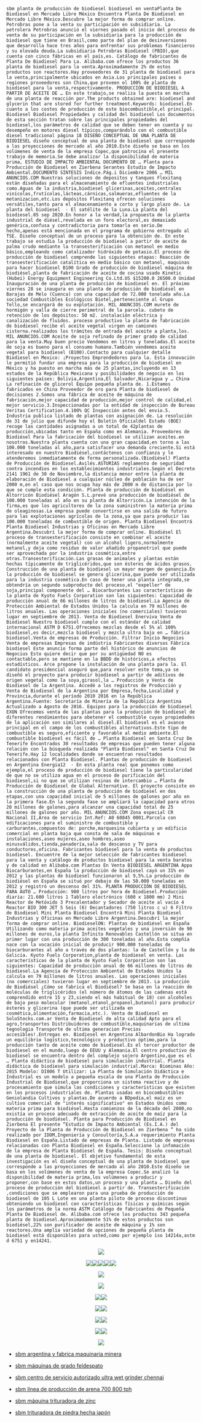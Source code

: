 
```
sbm planta de producción de biodiesel biodiesel en ventaPlanta De Biodiesel en Mercado Libre México Encuentra Planta De Biodiesel en Mercado Libre México.Descubre la mejor forma de comprar online. Petrobras pone a la venta su participación en subsidiaria. La petrolera Petrobras anunció el viernes pasado el inicio del proceso de venta de su participación en la subsidiaria para la producción de biodiesel que tiene en Brasil,como parte del plan de desinversiones que desarrolla hace tres años para enfrentar sus problemas financieros y su elevada deuda.La subsidiaria Petrobras Biodiesel (PBIO),que cuenta con cinco fábricas en el país,es. Catálogo de fabricantes de Planta De Biodiesel Para La. Alibaba.com ofrece los productos 36 planta de biodiesel para la venta.Aproximadamente 2% de estos productos son reactores.Hay proveedores de 31 planta de biodiesel para la venta,principalmente ubicados en Asia.Los principales países o regiones proveedores son China,que proveen el 100% de planta de biodiesel para la venta,respectivamente. PRODUCCIÓN DE BIODIÉSEL A PARTIR DE ACEITE DE … En este trabajo,se realiza la puesta en marcha de una planta de reacción por.The products obtained are: biodiesel and glycerin that are stored for further treatment.Keywords: biodiesel.En cuanto a los costes de producción de este biocombustible,el principal. Biodiesel Biodiesel Propiedades y calidad del biodiesel Los documentos de esta sección tratan sobre las principales propiedades del biodiesel,los parámetros de calidad que se deben tener en cuenta y su desempeño en motores diesel típicos,comparándolo con el combustible diesel tradicional página 18 DISEÑO CONCEPTUAL DE UNA PLANTA DE BIODIESEL diseño conceptual de una planta de biodiesel que corresponde a las proyecciones de mercado al año 2010.Este diseño se basa en los volúmenes de venta de la empresa Copec,que patrocina el presente trabajo de memoria.Se debe analizar la disponibilidad de materia prima, ESTUDIO DE IMPACTO AMBIENTAL DOCUMENTO DE … Planta para Producción de Biodiesel en Zierbena Serantes Estudio de Impacto Ambiental.DOCUMENTO SÍNTESIS Indice.Pág.i Diciembre 2006 … MIL ANUNCIOS.COM Nuestras soluciones de depositos y tanques Flexitanq están diseñadas para el almacenamiento de efluentes industriales como.Aguas de la industria,biodiesel glicerinas,aceites,centrales vinícolas,frutícolas,lácteas,cárnicas,salmueras,efluentes de la metanizacion,etc.Los depósitos Flexitanq ofrecen soluciones versátiles,tanto para el almacenamiento a corto y largo plazo de. La planta del biodiesel  · El satélite de la Luna.La planta del biodiesel.05 sep 2020.En honor a la verdad,la propuesta de la planta industrial de diésel,revelada en un foro electoral,es demasiado genérica,confusa y contradictoria para tomarla en serio.De hecho,apenas está mencionada en el programa de gobierno entregado al TSE. Diseño conceptual de un proceso para la obtención de. En este trabajo se estudia la producción de biodiesel a partir de aceite de palma crudo mediante la transesterificación con metanol en medio básico,empleando como catalizador hidróxido de potasio.El proceso de producción de biodiesel comprende las siguientes etapas: Reacción de transesterificación catalítica en medio básico con metanol, maquinas para hacer biodiesel B100 Grado de producción de biodiesel máquina de biodiésel,planta de fabricación de aceite de cocina usado Kinetic (Hubei) Energy Equipment Engineering Co.Ltd.US $15200.0 26500.0 Unidad Inauguración de una planta de producción de biodiesel en. El próximo viernes 28 se inaugura en una planta de producción de biodiésel en Barajas de Melo (Cuenca) con una capacidad de 72.000 tonelada año.La sociedad Combustibles Ecológicos Biotel,perteneciente al Grupo Tello,se encargará de su explotación. MIL ANUNCIOS.COM murete de hormigón y valla de cierre perimetral de la parcela. cubeto de retención de los depósitos: 50 m2. instalación eléctrica y canalización de fluidos. proceso productivo la planta de fabricación de biodiesel recibe el aceite vegetal virgen en camiones cisterna.realizados los trámites de entrada del aceite a planta,los. MIL ANUNCIOS.COM Aceite de soja refinado de primer grado de calidad para la venta.Muy buen precio Vendemos en litros y toneladas.El aceite de soja es bueno para el consumo humano.También vendemos aceite vegetal para biodiesel (B100).Contacto para cualquier detalle Biodiesel en Mexico: ¡Proyectos Emprendedores para la. Esta innovación le permitió fundar una empresa para la producción de biodiesel en México y ha puesto en marcha más de 25 plantas,incluyendo en 13 estados de la República Mexicana y posibilidades de negocio en los siguientes países: Bolivia,Argentina,El Salvador,Nicaragua y … China La refinación de glicerol Equipo pequeña planta de. 1.Estamos fabricados en China Proveedor de oro para Planta de biodiesel de decisiones 2.Somos una fábrica de aceite de máquina de fabricación,mejor capacidad de producción,mejor control de calidad,el mejor servicio.3.Inspeccionadas por la entidad de inspección de Bureau Veritas Certification.4.100% QC Inspección antes del envio.5. Industria publica listado de plantas con asignación de. La resolución de 31 de julio que difunde hoy el Boletín Oficialdel Estado (BOE) recoge las cantidades asignadas a un total de 42plantas de producción,ubicadas tanto en España como en Alemania. Proveedores de Biodiésel Para la fabricación del biodiesel se utilizan aceites.en nosotros.Nuestra planta cuenta con una gran capacidad,en torno a las 100.000 toneladas al año,para satisfacer una demanda creciente.Si está interesado en nuestro Biodiésel,contáctenos con confianza y le atenderemos inmediatamente de forma personalizada.(Biodiésel) Planta de Producción de Biodiesel.Avilés.ASTURIAS reglamento de seguridad contra incendios en los establecimientos industriales.Según el Decreto 2141 1961 de 30 de Noviembre,la distancia menor entre la planta de elaboración de Biodiesel a cualquier núcleo de población ha de ser 2000 m,en el caso que nos ocupa hay más de 2000 m de distancia por lo que se cumple esta condición. Planta de producción de biodiésel en Altorricón Biodiésel Aragón S.L.prevé una producción de biodiésel de 100.000 toneladas al año en su planta de Altorricón.La intención de la firma,es que los agricultores de la zona suministren la materia prima de oleaginosas.La empresa puede convertirse en una salida de futuro para las explotaciones agrícolas de la zona,ya que para producir las 100.000 toneladas de combustible de origen. Planta Biodiesel Encontrá Planta Biodiesel Industrias y Oficinas en Mercado Libre Argentina.Descubrí la mejor forma de comprar online. Biodiésel El proceso de transesterificación consiste en combinar el aceite (normalmente aceite vegetal) con un alcohol ligero,normalmente metanol,y deja como residuo de valor añadido propanotriol que puede ser aprovechada por la industria cosmética,entre otras.Transesterificación.Las grasas de animales y plantas están hechas típicamente de triglicéridos,que son ésteres de ácidos grasos. Construcción de una planta de biodiesel un mayor margen de ganancia.En la producción de biodiesel se genera glicerina,que puede ser utilizada para la industria cosmética.En caso de tener una planta integrada,se obtendría un segundo subproducto del proceso,el "expeller" de soja,principal componente del … Biocarburantes Las características de la planta de Kyoto Fuels Corporation son las siguientes: Capacidad de producción anual de 66 millones de litros de biodiesel.La Agencia de Protección Ambiental de Estados Unidos la calcula en 79 millones de litros anuales. Las operaciones iniciales (no comerciales) tuvieron lugar en septiembre de 2013. Venta de Biodiesel Enerviva Venta de Biodiesel Nuestro biodiesel cumple con el estándar de calidad internacional ASTM D 6751.Ofrecemos mezclas desde el 5% al 100% biodiesel,es decir,mezcla biodiesel y mezcla ultra baja en … fábrica biodiesel.Venta de empresas de Producción. Filtrar Inicio Negocios Venta de empresas Empresas de indústria Fabricantes diversos Fábrica biodiesel Este anuncio forma parte del histórico de anuncios de Negocius Esto quiere decir que por su antigüedad NO es contactable,pero se mantiene en la BBDD de históricos,a efectos estadísticos. Arce propone la instalación de una planta para la. El candidato presidencial aseguró que,para resolver este tema,ya se diseñó el proyecto para producir biodiesel a partir de aditivos de origen vegetal como la soya,girasol,la … Producción y Venta de Biodiesel de la Argentina. Accedé a los registros de Producción y Venta de Biodiesel de la Argentina por Empresa,fecha,Localidad y Provincia,durante el período 2010 2016 en la República Argentina.Fuente: Secretaría de Minería de la República Argentina Actualizado a Agosto de 2016. Equipos para la producción de biodiesel EXON Ofrecemos venta de las plantas para la producción de biodiesel de diferentes rendimientos para obetener el combustible cuyas propiedades de la aplicación son similares al diesel.El biodiesel es el avance principal en el campo de los combustibles alternativos.Este tipo de combustible es seguro,eficiente y favorable al medio ambiente.El combustible biodiesel es fácil de … Planta Biodiesel en Santa Cruz De Tenerife Encontrados 30 resultados de empresas que pueden tener alguna relación con la búsqueda realizada "Planta Biodiesel" en Santa Cruz De Tenerife.Hay 12 localidades donde se encuentran resultados relacionados con Planta Biodiesel. Plantas de producción de biodiesel en Argentina Energia12  · En esta planta real que ponemos como ejemplo,el proceso de producción de biodiesel tiene la particularidad de que no se utiliza agua en el proceso de purificación del biodiesel,si no que se utilizan resinas de intercambio … Planta de Producción de Biodiesel de Global Alternative. El proyecto consiste en la construcción de una planta de producción de biodiesel en dos etapas,con una capacidad inicial de 5 millones de galones por año en la primera fase.En la segunda fase se ampliará la capacidad para otros 20 millones de galones,para alcanzar una capacidad total de 25 millones de galones por año. MIL ANUNCIOS.COM Zona especial CR Nacional II,Area de servicio Int.Ref: A0 60845 0001.Parcela con edificaciones para el suministro de combustible y carburantes,compuestos de: porche,marquesina cubierta y un edificio comercial en planta baja que consta de sala de máquinas e instalaciones,aseo mujeres,aseo hombres,aseo minusválidos,tienda,panadería,sala de descanso y TV para conductores,oficina. Fabricantes biodiesel para la venta de productos biodiesel. Encuentre de la mejor selección de fabricantes biodiesel para la venta y catálogo de productos biodiesel para la venta baratos y de calidad en Alibaba.com Plantas En Venta BIODIESEL ARGENTINA Appa Biocarburantes,en España la producción de biodiesel cayó un 31% en 2012 y las plantas de biodiesel funcionaron al 9,5%.La producción de biodiésel en España se situó por debajo de las 50.000 toneladas en 2012 y registró un descenso del 31%. PLANTA PRODUCCIÓN DE BIODIESEL PARA AUTO … Producción: 900 litros por hora de Biodiesel.Producción diaria: 21.600 litros 1 Tablero electrónico (600 x 1800 mm) 2 Mini Reactor de Metóxido 3 Precalentador y Secador de aceite al vacío 4 Reactor BIO 300 JET 5 Seis (6) Decantadores (750 litros c u) 6 Filtro de Biodiesel Mini Planta Biodiesel Encontrá Mini Planta Biodiesel Industrias y Oficinas en Mercado Libre Argentina.Descubrí la mejor forma de comprar online. BiodieselON: Plantas de biodiésel en España Utilizando como materia prima aceites vegetales y una inversión de 90 millones de euros,la planta Infinita Renovables Castellón se situa en primer lugar con una producción de 300 toneladas al año.Esta compñía nace con la vocación inicial de producir 900.000 toneladas de biocarburantes al año a través de dos plantas: la de Castellón y la de Galicia. Kyoto Fuels Corporation,planta de biodiesel en venta. Las características de la planta de Kyoto Fuels Corporation son las siguientes: Capacidad de producción anual de 66 millones de litros de biodiesel.La Agencia de Protección Ambiental de Estados Unidos la calcula en 79 millones de litros anuales. Las operaciones iniciales (no comerciales) tuvieron lugar en septiembre de 2013. La producción de Biodiésel ¿Cómo se fabrica el Biodiésel? Se basa en la reacción de moléculas de triglicéridos (el número de átomos de las cadenas está comprendido entre 15 y 23,siendo el más habitual de 18) con alcoholes de bajo peso molecular (metanol,etanol,propanol,butanol) para producir ésteres y glicerina (que puede ser utilizada en cosmética,alimentación,farmacia,etc.). Venta de Biodiesel en SoloStocks.com.ar Venta de Biodiesel de alta calidad Apto para el agro,transportes Distribuidores de combustible,maquinarias de ultima tegnologia Transporte de ultima generacion Precios accesibles!.Entregas en. Biodiesel en Argentina AlbardonBio Ha logrado un equilibrio logístico,tecnológico y productivo óptimo,para la producción tanto de aceite como de biodiesel.Es el tercer productor de biodiesel en el mundo,luego de EEUU y Alemania.El centro productivo de biodiesel se encuentra dentro del complejo sojero Argentino,que es el … Planta didáctica de biodiesel para simulación industrial. Planta didáctica de biodiesel para simulación industrial.Marca: Biominas Año: 2015 Modelo: DI006 T Utilizar: La Planta de Simulación Didáctica e Industrial es un modelo a pequeña escala de una Planta de Producción Industrial de Biodiesel,que proporciona un sistema reactivo y de procesamiento que simula las condiciones y características que existen en los procesos industriales de. Plantas usadas en biocombustibles Geniolandia Cultivos y plantas.De acuerdo a BDpedia,el maíz es un cultivo comercial de "interés significativo" en Estados Unidos como materia prima para biodiésel.Hasta comienzos de la década del 2000,no existía un proceso adecuado de extracción de aceite de maíz para la producción de biodiésel. Planta para Producción de Biodiesel en Zierbena El presente “Estudio de Impacto Ambiental (Es.I.A.) del Proyecto de la Planta de Producción de Biodiesel en Zierbena ” ha sido realizado por IDOM,Ingeniería y Consultoría,S.A.a requerimiento Planta Biodiesel en España.Listado de empresas de Planta. Listado de empresas relacionadas con Planta Biodiesel en España.Seleccione la infomación de la empresa de Planta Biodiesel de España. Tesis: Diseño conceptual de una planta de biodiesel. El objetivo fundamental de esta investigación es el diseño conceptual de una planta de biodiesel que corresponde a las proyecciones de mercado al año 2010.Este diseño se basa en los volúmenes de venta de la empresa Copec.Se analizó la disponibilidad de materia prima,los volúmenes a producir y proponer,con base en estos datos,un proceso y una planta … Diseño del proceso de producción del biodiesel a partir de. Transesterificación ,condiciones que se emplearon para una prueba de producción de biodiesel de 105 L Lote en una planta piloto de proceso discontinuo obteniendo un biodiesel con características físicas y químicas según los parámetros de la norma ASTM Catálogo de fabricantes de Pequeña Planta De Biodiesel de. Alibaba.com ofrece los productos 343 pequeña planta de biodiesel.Aproximadamente 51% de estos productos son biodiésel,22% son purificador de aceite de máquina y 1% son reactores.Una amplia variedad de opciones de pequeña planta de biodiesel está disponibles para usted,como por ejemplo iso 14214a,astm d 6751 y en14241. 
```

<div align="center">

<a href="https://es-crusher.shibang-china.com/github&k=sbm+planta+de+producci%C3%B3n+de+biodiesel+biodiesel+en+venta"><img src="https://static.shibang-china.com/es/crusher/logo.jpg"></a>

<a href="https://es-crusher.shibang-china.com/github&k=sbm+planta+de+producci%C3%B3n+de+biodiesel+biodiesel+en+venta"><img src="https://static.shibang-china.com/es/crusher/index.jpg"></a><a href="https://es-crusher.shibang-china.com/material.htmlgithub&k=sbm+planta+de+producci%C3%B3n+de+biodiesel+biodiesel+en+venta"><img src="https://static.shibang-china.com/es/crusher/material.jpg"></a><a href="https://es-crusher.shibang-china.com/application.htmlgithub&k=sbm+planta+de+producci%C3%B3n+de+biodiesel+biodiesel+en+venta"><img src="https://static.shibang-china.com/es/crusher/application.jpg"></a><a href="https://es-crusher.shibang-china.com/aboutus.htmlgithub&k=sbm+planta+de+producci%C3%B3n+de+biodiesel+biodiesel+en+venta"><img src="https://static.shibang-china.com/es/crusher/aboutus.jpg"></a><a href="https://es-crusher.shibang-china.com/contact.htmlgithub&k=sbm+planta+de+producci%C3%B3n+de+biodiesel+biodiesel+en+venta"><img src="https://static.shibang-china.com/es/crusher/contact.jpg"></a>

<a href="https://es-crusher.shibang-china.com/github&k=sbm+planta+de+producci%C3%B3n+de+biodiesel+biodiesel+en+venta"><img src="https://static.shibang-china.com/es/crusher/banner.jpg"></a>

<a href="https://swt.shibang-china.com/github&k=sbm+planta+de+producci%C3%B3n+de+biodiesel+biodiesel+en+venta"><img src="https://static.shibang-china.com/es/crusher/text.jpg"></a>

<a href="https://swt.shibang-china.com/github&k=sbm+planta+de+producci%C3%B3n+de+biodiesel+biodiesel+en+venta"><img src="https://static.shibang-china.com/es/crusher/chat.jpg"></a><a href="https://es-crusher.shibang-china.com/contact.htmlgithub&k=sbm+planta+de+producci%C3%B3n+de+biodiesel+biodiesel+en+venta"><img src="https://static.shibang-china.com/es/crusher/message.jpg"></a>

<a href="https://es-crusher.shibang-china.com/products/pe.htmlgithub&k=sbm+planta+de+producci%C3%B3n+de+biodiesel+biodiesel+en+venta"><img src="https://static.shibang-china.com/es/crusher/pe.jpg"></a><a href="https://es-crusher.shibang-china.com/products/pf.htmlgithub&k=sbm+planta+de+producci%C3%B3n+de+biodiesel+biodiesel+en+venta"><img src="https://static.shibang-china.com/es/crusher/pf.jpg"></a>

<a href="https://es-crusher.shibang-china.com/products/hpt.htmlgithub&k=sbm+planta+de+producci%C3%B3n+de+biodiesel+biodiesel+en+venta"><img src="https://static.shibang-china.com/es/crusher/hpt.jpg"></a><a href="https://es-crusher.shibang-china.com/products/vsi.htmlgithub&k=sbm+planta+de+producci%C3%B3n+de+biodiesel+biodiesel+en+venta"><img src="https://static.shibang-china.com/es/crusher/vsi.jpg"></a>

<a href="https://es-crusher.shibang-china.com/products/klv.htmlgithub&k=sbm+planta+de+producci%C3%B3n+de+biodiesel+biodiesel+en+venta"><img src="https://static.shibang-china.com/es/crusher/klv.jpg"></a><a href="https://es-crusher.shibang-china.com/products/portable.htmlgithub&k=sbm+planta+de+producci%C3%B3n+de+biodiesel+biodiesel+en+venta"><img src="https://static.shibang-china.com/es/crusher/portable.jpg"></a>

<a href="https://swt.shibang-china.com/github&k=sbm+planta+de+producci%C3%B3n+de+biodiesel+biodiesel+en+venta"><img src="https://static.shibang-china.com/es/crusher/case.jpg"></a>

</div>


* [sbm argentina y fabrica maquinaria minera](sbm%20argentina%20y%20fabrica%20maquinaria%20minera.md)

* [sbm máquinas de grado feldespato](sbm%20m%C3%A1quinas%20de%20grado%20feldespato.md)

* [sbm centro de servicio autorizado ultra wet grinder chennai](sbm%20centro%20de%20servicio%20autorizado%20ultra%20wet%20grinder%20chennai.md)

* [sbm línea de producción de arena 700 800 tph](sbm%20l%C3%ADnea%20de%20producci%C3%B3n%20de%20arena%20700%20800%20tph.md)

* [sbm máquina trituradora de zinc](sbm%20m%C3%A1quina%20trituradora%20de%20zinc.md)

* [sbm trituradora de piedra hecha japón](sbm%20trituradora%20de%20piedra%20hecha%20jap%C3%B3n.md)